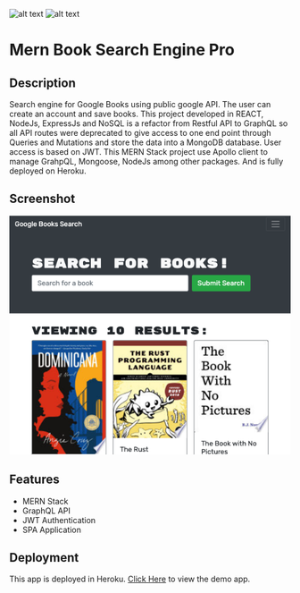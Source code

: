 [comment]: <> (This readme was created by Nodinq Readme Generator)
![alt text](https://img.shields.io/badge/License-MIT-brightgreen)
![alt text](https://img.shields.io/badge/Ver.-1.0.0-blue)

# Mern Book Search Engine Pro


## Description

Search engine for Google Books using public google API. The user can create an account and save books. This project developed in REACT, NodeJs, ExpressJs and NoSQL is a refactor from Restful API to GraphQL so all API routes were deprecated to give access to one end point through Queries and Mutations and store the data into a MongoDB database. User access is based on JWT.
This MERN Stack project use Apollo client to manage GrahpQL, Mongoose, NodeJs among other packages. And is fully deployed on Heroku.

## Screenshot

![alt screenshot](https://github.com/brberis/mern-book-search-engine-pro/raw/main/assets/images/web.png)

## Features

- MERN Stack
- GraphQL API
- JWT Authentication
- SPA Application

## Deployment

This app is deployed in Heroku.
[Click Here](https://mern-book-search-engine-pro.herokuapp.com) to view the demo app.